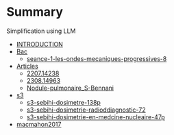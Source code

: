 # Summary
Simplification using LLM

- [INTRODUCTION](./README.md)
- [Bac]()
    - [seance-1-les-ondes-mecaniques-progressives-8](./bac-seance-1-les-ondes-mecaniques-progressives-8.md)
- [Articles]()
    - [2207.14238](./2207.14238.md)
    - [2308.14963](./2308.14963.md)
    - [Nodule-pulmonaire_S-Bennani](./Nodule-pulmonaire_S-Bennani.md)
- [s3]()
    - [s3-sebihi-dosimetre-138p](./s3-sebihi-dosimetre-138p.md)
    - [s3-sebihi-dosimetrie-radioddiagnostic-72](./s3-sebihi-dosimetrie-radioddiagnostic-72.md)
    - [s3-sebihi-dosimetrie-en-medcine-nucleaire-47p](./s3-sebihi-dosimetrie-en-medcine-nucleaire-47p.md)
- [macmahon2017](./macmahon2017.md)
